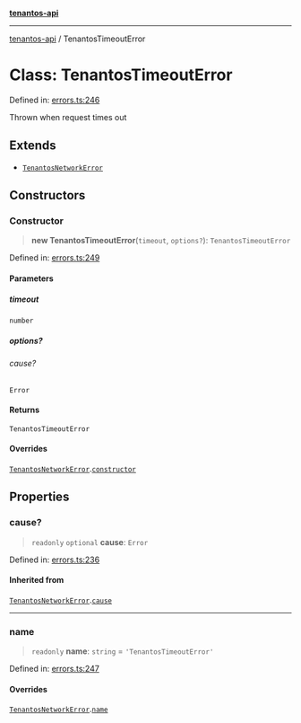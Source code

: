 [**tenantos-api**](../README.md)

***

[tenantos-api](../globals.md) / TenantosTimeoutError

# Class: TenantosTimeoutError

Defined in: [errors.ts:246](https://github.com/shadmanZero/tenantos-api/blob/b1ba837cafbeb4e057ec12e90b81a7c5ea5b383f/src/errors.ts#L246)

Thrown when request times out

## Extends

- [`TenantosNetworkError`](TenantosNetworkError.md)

## Constructors

### Constructor

> **new TenantosTimeoutError**(`timeout`, `options?`): `TenantosTimeoutError`

Defined in: [errors.ts:249](https://github.com/shadmanZero/tenantos-api/blob/b1ba837cafbeb4e057ec12e90b81a7c5ea5b383f/src/errors.ts#L249)

#### Parameters

##### timeout

`number`

##### options?

###### cause?

`Error`

#### Returns

`TenantosTimeoutError`

#### Overrides

[`TenantosNetworkError`](TenantosNetworkError.md).[`constructor`](TenantosNetworkError.md#constructor)

## Properties

### cause?

> `readonly` `optional` **cause**: `Error`

Defined in: [errors.ts:236](https://github.com/shadmanZero/tenantos-api/blob/b1ba837cafbeb4e057ec12e90b81a7c5ea5b383f/src/errors.ts#L236)

#### Inherited from

[`TenantosNetworkError`](TenantosNetworkError.md).[`cause`](TenantosNetworkError.md#cause)

***

### name

> `readonly` **name**: `string` = `'TenantosTimeoutError'`

Defined in: [errors.ts:247](https://github.com/shadmanZero/tenantos-api/blob/b1ba837cafbeb4e057ec12e90b81a7c5ea5b383f/src/errors.ts#L247)

#### Overrides

[`TenantosNetworkError`](TenantosNetworkError.md).[`name`](TenantosNetworkError.md#name)
